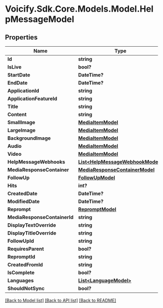 # Voicify.Sdk.Core.Models.Model.HelpMessageModel
## Properties

Name | Type | Description | Notes
------------ | ------------- | ------------- | -------------
**Id** | **string** |  | [optional] 
**IsLive** | **bool?** |  | [optional] 
**StartDate** | **DateTime?** |  | [optional] 
**EndDate** | **DateTime?** |  | [optional] 
**ApplicationId** | **string** |  | [optional] 
**ApplicationFeatureId** | **string** |  | [optional] 
**Title** | **string** |  | [optional] 
**Content** | **string** |  | [optional] 
**SmallImage** | [**MediaItemModel**](MediaItemModel.md) |  | [optional] 
**LargeImage** | [**MediaItemModel**](MediaItemModel.md) |  | [optional] 
**BackgroundImage** | [**MediaItemModel**](MediaItemModel.md) |  | [optional] 
**Audio** | [**MediaItemModel**](MediaItemModel.md) |  | [optional] 
**Video** | [**MediaItemModel**](MediaItemModel.md) |  | [optional] 
**HelpMessageWebhooks** | [**List&lt;HelpMessageWebhookModel&gt;**](HelpMessageWebhookModel.md) |  | [optional] 
**MediaResponseContainer** | [**MediaResponseContainerModel**](MediaResponseContainerModel.md) |  | [optional] 
**FollowUp** | [**FollowUpModel**](FollowUpModel.md) |  | [optional] 
**Hits** | **int?** |  | [optional] 
**CreatedDate** | **DateTime?** |  | [optional] 
**ModifiedDate** | **DateTime?** |  | [optional] 
**Reprompt** | [**RepromptModel**](RepromptModel.md) |  | [optional] 
**MediaResponseContainerId** | **string** |  | [optional] 
**DisplayTextOverride** | **string** |  | [optional] 
**DisplayTitleOverride** | **string** |  | [optional] 
**FollowUpId** | **string** |  | [optional] 
**RequiresParent** | **bool?** |  | [optional] 
**RepromptId** | **string** |  | [optional] 
**CreatedFromId** | **string** |  | [optional] 
**IsComplete** | **bool?** |  | [optional] 
**Languages** | [**List&lt;LanguageModel&gt;**](LanguageModel.md) |  | [optional] 
**ShouldNotSync** | **bool?** |  | [optional] 

[[Back to Model list]](../README.md#documentation-for-models) [[Back to API list]](../README.md#documentation-for-api-endpoints) [[Back to README]](../README.md)

